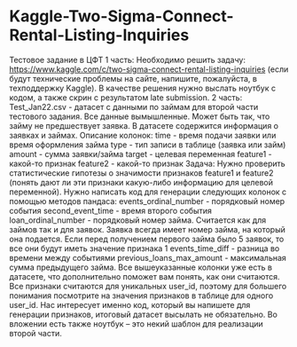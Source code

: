 # Kaggle-Two-Sigma-Connect-Rental-Listing-Inquiries
Тестовое задание в ЦФТ
1 часть:
Необходимо решить задачу:  https://www.kaggle.com/c/two-sigma-connect-rental-listing-inquiries (если будут технические проблемы на сайте, напишите, пожалуйста, в техподдержку Kaggle).
В качестве решения нужно выслать ноутбук с кодом, а также скрин с результатом late submission.
2 часть:
Test_Jan22.csv - датасет с данными по займам для второй части тестового задания.
Все данные вымышленные. Может быть так, что займу не предшествует заявка.
В датасете содержится информация о заявках и займах.
Описание колонок:
time - время подачи заявки или время оформления займа
type - тип записи в таблице (заявка или займ)
amount - сумма заявки/займа
target - целевая переменная
feature1 - какой-то признак
feature2 - какой-то признак
 Задача:
Нужно проверить статистические гипотезы о значимости признаков feature1 и feature2 (понять дают ли эти признаки какую-либо информацию для целевой переменной).
Нужно написать код для генерации следующих колонок с помощью методов пандаса:
events_ordinal_number - порядковый номер события
second_event_time - время второго события
loan_ordinal_number - порядковый номер займа. Считается как для займов так и для заявок. Заявка всегда имеет номер займа, на который она подается. Если перед получением первого займа было 5 заявок, то все они будут иметь значение признака 1
events_time_diff - разница во времени между событиями
previous_loans_max_amount - максимальная сумма предыдущего займа.
Все вышеуказанные колонки уже есть в датасете, что дополнительно поможет вам понять, как они считаются.  Все признаки считаются для уникальных user_id, поэтому для большего понимания посмотрите на значения признаков в таблице для одного user_id. Нас интересует именно код, который вы напишете для генерации признаков, итоговый датасет высылать не обязательно.
Во вложении есть также ноутбук – это некий шаблон для реализации второй части.
